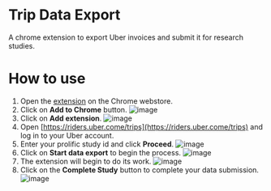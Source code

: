 # Trip Data Export

A chrome extension to export Uber invoices and submit it for research studies.

# How to use

1. Open the [extension](https://chromewebstore.google.com/detail/uber-data-export/hahfagalkekcadhmpmdpngalcpndlefm?pli=1) on the Chrome webstore.
2. Click on **Add to Chrome** button. ![image](https://github.com/amCap1712/uber-data-download/assets/27751938/e7dc1b9d-2b4f-49a9-ae90-a50ad2d1a3f0)
3. Click on **Add extension**. ![image](https://github.com/amCap1712/uber-data-download/assets/27751938/550d6e1b-2ca2-49eb-bb5d-6fa1ca203e60)
4. Open [https://riders.uber.come/trips](https://riders.uber.come/trips) and log in to your Uber account.
5. Enter your prolific study id and click **Proceed**. ![image](https://github.com/amCap1712/uber-data-download/assets/27751938/c513da0b-3f92-4f59-b824-85eac485cb49)
6. Click on **Start data export** to begin the process. ![image](https://github.com/amCap1712/uber-data-download/assets/27751938/b62e40f4-866e-4f45-b688-31332b097666)
7. The extension will begin to do its work. ![image](https://github.com/amCap1712/uber-data-download/assets/27751938/c737f1a0-4476-4d95-8393-50e51fe79ecb)
8. Click on the **Complete Study** button to complete your data submission. ![image](https://github.com/amCap1712/uber-data-download/assets/27751938/dc490c32-06cf-437b-b146-04815daadffa)
